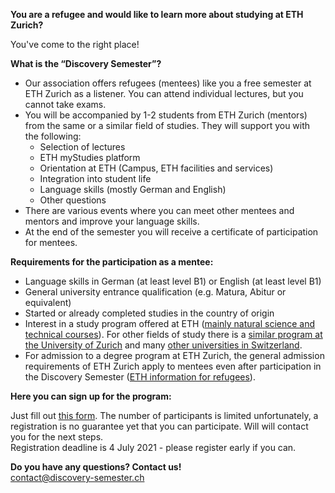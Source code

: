 **You are a refugee and would like to learn more about studying at ETH Zurich?**

You've come to the right place!

**What is the “Discovery Semester”?**

- Our association offers refugees (mentees) like you a free semester at ETH Zurich as a listener. You can attend individual lectures, but you cannot take exams.
- You will be accompanied by 1-2 students from ETH Zurich (mentors) from the same or a similar field of studies. They will support you with the following:
  - Selection of lectures
  - ETH myStudies platform
  - Orientation at ETH (Campus, ETH facilities and services)
  - Integration into student life
  - Language skills (mostly German and English)
  - Other questions
- There are various events where you can meet other mentees and mentors and improve your language skills.
- At the end of the semester you will receive a certificate of participation for mentees.

**Requirements for the participation as a mentee:**

- Language skills in German (at least level B1) or English (at least level B1)
- General university entrance qualification (e.g. Matura, Abitur or equivalent)
- Started or already completed studies in the country of origin 
- Interest in a study program offered at ETH ([mainly natural science and technical courses](https://ethz.ch/en/studies/bachelor/bachelors-degree-programmes.html)). For other fields of study there is a [similar program at the University of Zurich](https://www.int.uzh.ch/en/in/refugees.html) and many [other universities in Switzerland](https://www.perspektiven-studium.ch/hochschulprojekte-schweiz/).
- For admission to a degree program at ETH Zurich, the general admission requirements of ETH Zurich apply to mentees even after participation in the Discovery Semester ([ETH information for refugees](https://ethz.ch/en/studies/international-immigration-housing/refugees.html)).

**Here you can sign up for the program:**

Just fill out [this form](https://docs.google.com/forms/d/e/1FAIpQLScqlNL28YcNBblMdOoIQpe8rqwPojdJ7C9td6YXXM0u4I023g/viewform?usp=sf_link). The number of participants is limited unfortunately, a registration is no guarantee yet that you can participate. Will will contact you for the next steps.  
Registration deadline is 4 July 2021 - please register early if you can.

**Do you have any questions? Contact us!**  
[contact@discovery-semester.ch](mailto:contact@discovery-semester.ch)

